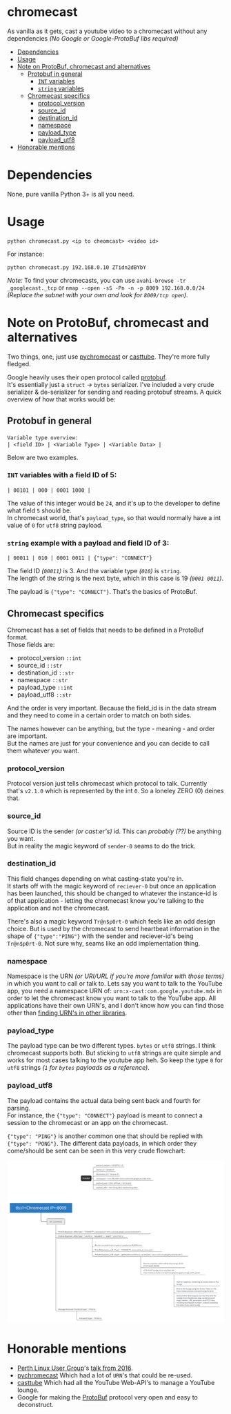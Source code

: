 # chromecast
As vanilla as it gets, cast a youtube video to a chromecast without any dependencies *(No Google or Google-ProtoBuf libs required)*

- [Dependencies](#dependencies)
- [Usage](#usage)
- [Note on ProtoBuf, chromecast and alternatives](#note-on-protobuf-chromecast-and-alternatives)
  * [Protobuf in general](#protobuf-in-general)
    + [`INT` variables](#int-variables-with-a-field-id-of-5)
    + [`string` variables](#string-example-with-a-payload-and-field-id-of-3)
  * [Chromecast specifics](#chromecast-specifics)
    + [protocol_version](#protocol_version)
    + [source_id](#source_id)
    + [destination_id](#destination_id)
    + [namespace](#namespace)
    + [payload_type](#payload_type)
    + [payload_utf8](#payload_utf8)
- [Honorable mentions](#Honorable_mentions)

# Dependencies

None, pure vanilla Python 3+ is all you need.

# Usage

    python chromecast.py <ip to cheomcast> <video id>

For instance:

    python chromecast.py 192.168.0.10 ZTidn2dBYbY

*Note:* To find your chromecasts, you can use `avahi-browse -tr _googlecast._tcp` or `nmap --open -sS -Pn -n -p 8009 192.168.0.0/24` *(Replace the subnet with your own and look for `8009/tcp open`)*.

# Note on ProtoBuf, chromecast and alternatives

Two things, one, just use [pychromecast](https://github.com/home-assistant-libs/pychromecast) or [casttube](https://github.com/ur1katz/casttube). They're more fully fledged.<br>

Google heavily uses their open protocol called [protobuf](https://developers.google.com/protocol-buffers/docs/encoding).<br>
It's essentially just a `struct` -> `bytes` serializer. I've included a very crude serializer & de-serializer for sending and reading protobuf streams. A quick overview of how that works would be:

## Protobuf in general

    Variable type overview:
    | <field ID> | <Variable Type> | <Variable Data> |

Below are two examples.

### `INT` variables with a field ID of 5:

	| 00101 | 000 | 0001 1000 |

The value of this integer would be `24`, and it's up to the developer to define what field `5` should be.<br>
In chromecast world, that's `payload_type`, so that would normally have a int value of `0` for `utf8` string payload.

### `string` example with a payload and field ID of 3:

	| 00011 | 010 | 0001 0011 | {"type": "CONNECT"}

The field ID *(`00011`)* is 3. And the variable type *(`010`)* is `string`.<br>
The length of the string is the next byte, which in this case is 19 *(`0001 0011`)*.

The payload is `{"type": "CONNECT"}`. That's the basics of ProtoBuf.

## Chromecast specifics

Chromecast has a set of fields that needs to be defined in a ProtoBuf format.<br>
Those fields are:

 * protocol_version `::int`
 * source_id `::str`
 * destination_id `::str`
 * namespace `::str`
 * payload_type `::int`
 * payload_utf8 `::str`

And the order is very important. Because the field_id is in the data stream and they need to come in a certain order to match on both sides.

The names however can be anything, but the type - meaning - and order are important.<br>
But the names are just for your convenience and you can decide to call them whatever you want.

### protocol_version

Protocol version just tells chromecast which protocol to talk. Currently that's `v2.1.0` which is represented by the int `0`. So a loneley ZERO (0) deines that.

### source_id

Source ID is the sender *(or cast:er's)* id. This can *probably (??)* be anything you want.<br>
But in reality the magic keyword of `sender-0` seams to do the trick.

### destination_id

This field changes depending on what casting-state you're in.<br>
It starts off with the magic keyword of `reciever-0` but once an application has been launched,
this should be changed to whatever the instance-id is of that application - letting the chromecast know you're talking to the application and not the chromecast.

There's also a magic keyword `Tr@n$p0rt-0` which feels like an odd design choice. But is used by the chromecast to send heartbeat information in the shape of `{"type":"PING"}` with the sender and reciever-id's being `Tr@n$p0rt-0`. Not sure why, seams like an odd implementation thing.

### namespace

Namespace is the URN *(or URI/URL if you're more familiar with those terms)* in which you want to call or talk to. Lets say you want to talk to the YouTube app, you need a namespace URN of: `urn:x-cast:com.google.youtube.mdx` in order to let the chromecast know you want to talk to the YouTube app. All applications have their own URN's, and I don't know how you can find those other than [finding URN's in other libraries](https://github.com/home-assistant-libs/pychromecast/blob/0c1d904ab15b91922c8ac45cb7e6641201910578/pychromecast/controllers/plex.py#L178).

### payload_type

The payload type can be two different types. `bytes` or `utf8` strings. I think chromecast supports both. But sticking to `utf8` strings are quite simple and works for most cases talking to the youtube app heh. So keep the type `0` for `utf8` strings *(`1` for `bytes` payloads as a reference)*.

### payload_utf8

The payload contains the actual data being sent back and fourth for parsing.<br>
For instance, the `{"type": "CONNECT"}` payload is meant to connect a session to the chromecast or an app on the chromecast.

`{"type": "PING"}` is another common one that should be replied with `{"type": "PONG"}`.
The different data payloads, in which order they come/should be sent can be seen in this very crude flowchart:

![flowchart](flowchart.png)

# Honorable mentions

 * [Perth Linux User Group](http://plug.org.au/)'s [talk from 2016](https://docs.google.com/presentation/d/1X1BdFunVnLkF7L0BgevH2zzkcSe0_gtdTJ_pMdEuakQ/htmlpresent).
 * [pychromecast](https://github.com/home-assistant-libs/pychromecast) Which had a lot of `URN`'s that could be re-used.
 * [casttube](https://github.com/ur1katz/casttube) Which had all the YouTube Web-API's to manage a YouTube lounge.
 * Google for making the [ProtoBuf](https://developers.google.com/protocol-buffers/docs/encoding) protocol very open and easy to deconstruct.